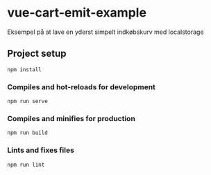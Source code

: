 # vue-cart-emit-example
Eksempel på at lave en yderst simpelt indkøbskurv med localstorage
## Project setup
```
npm install
```

### Compiles and hot-reloads for development
```
npm run serve
```

### Compiles and minifies for production
```
npm run build
```

### Lints and fixes files
```
npm run lint
```
